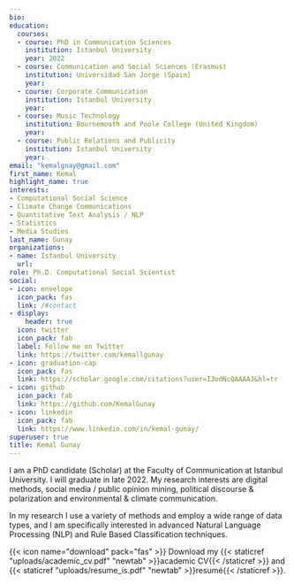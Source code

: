 ```yaml
---
bio: 
education:
  courses:
  - course: PhD in Communication Sciences
    institution: Istanbul University
    year: 2022
  - course: Communication and Social Sciences (Erasmus)
    institution: Universidad San Jorge (Spain)
    year:   
  - course: Corporate Communication
    institution: Istanbul University
    year: 
  - course: Music Technology
    institution: Bournemouth and Poole College (United Kingdom)
    year:   
  - course: Public Relations and Publicity
    institution: Istanbul University
    year: 
email: "kemalgnay@gmail.com"
first_name: Kemal
highlight_name: true
interests:
- Computational Social Science
- Climate Change Communications
- Quantitative Text Analysis / NLP
- Statistics
- Media Studies
last_name: Gunay
organizations:
- name: Istanbul University
  url: 
role: Ph.D. Computational Social Scientist
social:
- icon: envelope
  icon_pack: fas
  link: /#contact
- display:
    header: true
  icon: twitter
  icon_pack: fab
  label: Follow me on Twitter
  link: https://twitter.com/kemallgunay
- icon: graduation-cap
  icon_pack: fas
  link: https://scholar.google.com/citations?user=I3odNcQAAAAJ&hl=tr
- icon: github
  icon_pack: fab
  link: https://github.com/KemalGunay
- icon: linkedin
  icon_pack: fab
  link: https://www.linkedin.com/in/kemal-gunay/
superuser: true
title: Kemal Gunay
---
```



I am a PhD candidate (Scholar) at the Faculty of Communication at Istanbul University. I will graduate in late 2022. My research interests are digital methods, social media / public opinion mining, political discourse & polarization and environmental & climate communication.

In my research I use a variety of methods and employ a wide range of data types, and I am specifically interested in advanced Natural Language Processing (NLP) and Rule Based Classification techniques. 


{{< icon name="download" pack="fas" >}} Download my {{< staticref "uploads/academic_cv.pdf" "newtab" >}}academic CV{{< /staticref >}}  and {{< staticref "uploads/resume_is.pdf" "newtab" >}}resumé{{< /staticref >}}.

